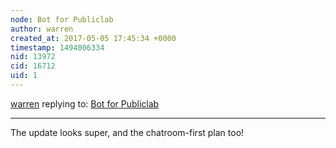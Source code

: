 ```yaml
---
node: Bot for Publiclab
author: warren
created_at: 2017-05-05 17:45:34 +0000
timestamp: 1494006334
nid: 13972
cid: 16712
uid: 1
---
```




[warren](../profile/warren) replying to: [Bot for Publiclab](../notes/ryzokuken/02-28-2017/bot-for-publiclab)

----
The update looks super, and the chatroom-first plan too!